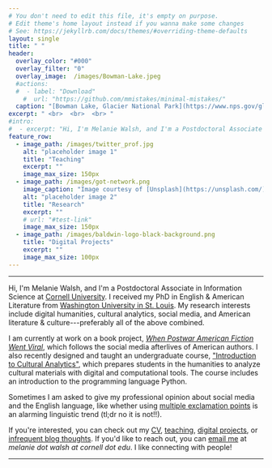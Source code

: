 ```yaml
---
# You don't need to edit this file, it's empty on purpose.
# Edit theme's home layout instead if you wanna make some changes
# See: https://jekyllrb.com/docs/themes/#overriding-theme-defaults
layout: single
title: " "
header:
  overlay_color: "#000"
  overlay_filter: "0"
  overlay_image:  /images/Bowman-Lake.jpeg
  #actions:
  #  - label: "Download"
    #  url: "https://github.com/mmistakes/minimal-mistakes/"
  caption: "[Bowman Lake, Glacier National Park](https://www.nps.gov/glac/index.htm) // I like hiking"
excerpt: " <br>  <br>  <br> "
#intro: 
#  - excerpt: "Hi, I'm Melanie Walsh, and I'm a Postdoctoral Associate in Information Science at [Cornell University](https://infosci.cornell.edu/), where I am designing and teaching an Introduction to Cultural Analytics course for humanities students with no previous programming background."
feature_row:
  - image_path: /images/twitter_prof.jpg
    alt: "placeholder image 1"
    title: "Teaching"
    excerpt: ""
    image_max_size: 150px
  - image_path: /images/got-network.png
    image_caption: "Image courtesy of [Unsplash](https://unsplash.com/)"
    alt: "placeholder image 2"
    title: "Research"
    excerpt: ""
    # url: "#test-link"
    image_max_size: 150px
  - image_path: /images/baldwin-logo-black-background.png
    title: "Digital Projects"
    excerpt: ""
    image_max_size: 100px
---
```


---

Hi, I'm Melanie Walsh, and I'm a Postdoctoral Associate in Information Science at [Cornell University](https://infosci.cornell.edu/content/walsh). I received my PhD in English & American Literature from [Washington University in St. Louis](https://english.wustl.edu/). My research interests include digital humanities, cultural analytics, social media, and American literature & culture---preferably all of the above combined.

I am currently at work on a book project, [*When Postwar American Fiction Went Viral*](/book), which follows the social media afterlives of American authors. I also recently designed and taught an undergraduate course, ["Introduction to Cultural Analytics"](https://melaniewalsh.github.io/Intro-Cultural-Analytics/features/welcome.html), which prepares students in the humanities to analyze cultural materials with digital and computational tools. The course includes an introduction to the programming language Python. 

Sometimes I am asked to give my professional opinion about social media and the English language, like whether using [multiple exclamation points](https://www.stltoday.com/lifestyles/parenting/aisha-sultan/aisha-sultan-sad-the-alarming-rise-of-exclamation-point-abuse/article_e454ad04-e385-5f00-a4ef-173ec185dc7e.html) is an alarming linguistic trend (tl;dr no it is not!!).

If you're interested, you can check out my [CV](/cv), [teaching](/teaching), [digital projects](/digitalprojects), or [infrequent blog thoughts](/blog). If you'd like to reach out, you can [email me](mailto:melanie.walsh@cornell.edu) at *melanie dot walsh at cornell dot edu*. I like connecting with people!

---
